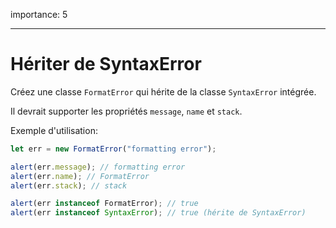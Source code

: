 importance: 5

---

# Hériter de SyntaxError

Créez une classe `FormatError` qui hérite de la classe `SyntaxError` intégrée.

Il devrait supporter les propriétés `message`, `name` et `stack`.

Exemple d'utilisation:

```js
let err = new FormatError("formatting error");

alert(err.message); // formatting error
alert(err.name); // FormatError
alert(err.stack); // stack

alert(err instanceof FormatError); // true
alert(err instanceof SyntaxError); // true (hérite de SyntaxError)
```
